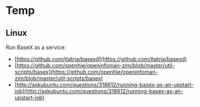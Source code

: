 
# Temp
 


 
## Linux

Run BaseX as a service: 

 * [https://github.com/jtatria/basexd](https://github.com/jtatria/basexd)
 * [https://github.com/openhie/openinfoman-zim/blob/master/util-scripts/basex](https://github.com/openhie/openinfoman-zim/blob/master/util-scripts/basex)
 * [http://askubuntu.com/questions/318612/running-basex-as-an-upstart-job](http://askubuntu.com/questions/318612/running-basex-as-an-upstart-job)

